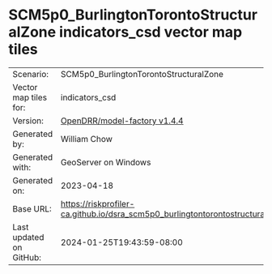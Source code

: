 # SCM5p0_BurlingtonTorontoStructuralZone indicators_csd vector map tiles

|    			|			|
| --------------------- | --------------------- |
| Scenario:		| SCM5p0_BurlingtonTorontoStructuralZone		|
| Vector map tiles for:	| indicators_csd		|
| Version:		| [OpenDRR/model-factory v1.4.4](https://github.com/OpenDRR/model-factory/releases/tag/v1.4.4)	|
| Generated by:		| William Chow	|
| Generated with:	| GeoServer on Windows	|
| Generated on:		| 2023-04-18	|
| Base URL:		| <https://riskprofiler-ca.github.io/dsra_scm5p0_burlingtontorontostructuralzone_indicators_csd/> |
| Last updated on GitHub: | 2024-01-25T19:43:59-08:00 |
